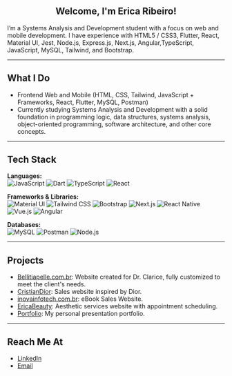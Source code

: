 <div align="center">

## Welcome, I'm Erica Ribeiro!


</div>


I’m a Systems Analysis and Development student with a focus on web and mobile development. I have experience with HTML5 / CSS3, Flutter, React, Material UI, Jest, Node.js, Express.js, Next.js, Angular,TypeScript, JavaScript, MySQL, Tailwind, and Bootstrap.

---
  
##  What I Do

-  Frontend Web and Mobile (HTML, CSS, Tailwind, JavaScript + Frameworks, React, Flutter, MySQL, Postman)
-  Currently studying Systems Analysis and Development with a solid foundation in programming logic, data structures, systems analysis, object-oriented programming, software architecture, and other core concepts.

---

##  Tech Stack

**Languages:**  
![JavaScript](https://img.shields.io/badge/-JavaScript-F7DF1E?logo=javascript&logoColor=black&style=flat)
![Dart](https://img.shields.io/badge/-Dart-0175C2?logo=dart&logoColor=white&style=flat)
![TypeScript](https://img.shields.io/badge/-TypeScript-3178C6?logo=typescript&logoColor=white&style=flat)
![React](https://img.shields.io/badge/-React-20232A?logo=react&logoColor=61DAFB&style=flat)

**Frameworks & Libraries:**  
![Material UI](https://img.shields.io/badge/-MaterialUI-0081CB?logo=mui&logoColor=white&style=flat)
![Tailwind CSS](https://img.shields.io/badge/-TailwindCSS-38B2AC?logo=tailwind-css&logoColor=white&style=flat)
![Bootstrap](https://img.shields.io/badge/-Bootstrap-563D7C?logo=bootstrap&logoColor=white&style=flat)
![Next.js](https://img.shields.io/badge/-Next.js-000000?logo=next.js&logoColor=white&style=flat)
![React Native](https://img.shields.io/badge/-ReactNative-20232A?logo=react&logoColor=61DAFB&style=flat)
![Vue.js](https://img.shields.io/badge/-Vue.js-4FC08D?logo=vue.js&logoColor=white&style=flat)
![Angular](https://img.shields.io/badge/-Angular-DD0031?logo=angular&logoColor=white&style=flat)


**Databases:**  
![MySQL](https://img.shields.io/badge/-MySQL-4479A1?logo=mysql&logoColor=white&style=flat)
![Postman](https://img.shields.io/badge/-Postman-FF6C37?logo=postman&logoColor=white&style=flat)
![Node.js](https://img.shields.io/badge/-Node.js-8CC84B?logo=node.js&logoColor=white&style=flat)

---

##  Projects

- [Bellitiapelle.com.br](https://bellitiapelle.com.br/):  Website created for Dr. Clarice, fully customized to meet the client's needs.
- [CristianDior](https://cristiandior.vercel.app/): Sales website inspired by Dior.
- [inovainfotech.com.br](https://inovainfotech.com.br/): eBook Sales Website.
- [EricaBeauty](https://ericabeauty.vercel.app/): Aesthetic services website with appointment scheduling.
- [Portfolio](https://ericaribeiro-wheat.vercel.app/): My personal presentation portfolio.

---

##  Reach Me At

- [LinkedIn](https://www.linkedin.com/in/ericacomc/)
- [Email](mailto:ribeiroericacomc@gmail.com)





